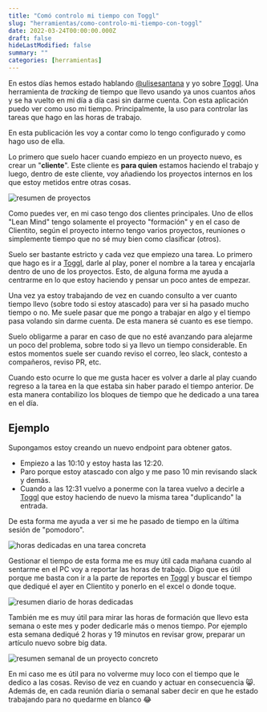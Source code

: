 ```yaml
---
title: "Comó controlo mi tiempo con Toggl"
slug: "herramientas/como-controlo-mi-tiempo-con-toggl"
date: 2022-03-24T00:00:00.000Z
draft: false
hideLastModified: false
summary: ""
categories: [herramientas]
---
```


En estos días hemos estado hablando [@ulisesantana][ulisesantana] y yo sobre [Toggl]. Una herramienta de *tracking* de tiempo que llevo usando ya unos cuantos años y se ha vuelto en mi día a día casi sin darme cuenta. Con esta aplicación puedo ver como uso mi tiempo. Principalmente, la uso para controlar las tareas que hago en las horas de trabajo.

En esta publicación les voy a contar como lo tengo configurado y como hago uso de ella.

Lo primero que suelo hacer cuando empiezo en un proyecto nuevo, es crear un "__cliente__". Este cliente es __para quien__ estamos haciendo el trabajo y luego, dentro de este cliente, voy añadiendo los proyectos internos en los que estoy metidos entre otras cosas.

![resumen de proyectos](img.png)

Como puedes ver, en mi caso tengo dos clientes principales. Uno de ellos "Lean Mind" tengo solamente el proyecto "formación" y en el caso de Clientito, según el proyecto interno tengo varios proyectos, reuniones o simplemente tiempo que no sé muy bien como clasificar (otros).

Suelo ser bastante estricto y cada vez que empiezo una tarea. Lo primero que hago es ir a [Toggl], darle al play, poner el nombre a la tarea y encajarla dentro de uno de los proyectos. Esto, de alguna forma me ayuda a centrarme en lo que estoy haciendo y pensar un poco antes de empezar.

Una vez ya estoy trabajando de vez en cuando consulto a ver cuanto tiempo llevo (sobre todo si estoy atascado) para ver si ha pasado mucho tiempo o no. Me suele pasar que me pongo a trabajar en algo y el tiempo pasa volando sin darme cuenta. De esta manera sé cuanto es ese tiempo.

Suelo obligarme a parar en caso de que no esté avanzando para alejarme un poco del problema, sobre todo si ya llevo un tiempo considerable. En estos momentos suele ser cuando reviso el correo, leo slack, contesto a compañeros, reviso PR, etc.

Cuando esto ocurre lo que me gusta hacer es volver a darle al play cuando regreso a la tarea en la que estaba sin haber parado el tiempo anterior. De esta manera contabilizo los bloques de tiempo que he dedicado a una tarea en el día.

## Ejemplo

Supongamos estoy creando un nuevo endpoint para obtener gatos. 

- Empiezo a las 10:10 y estoy hasta las 12:20. 
- Paro porque estoy atascado con algo y me paso 10 min revisando slack y demás.
- Cuando a las 12:31 vuelvo a ponerme con la tarea vuelvo a decirle a [Toggl] que estoy haciendo de nuevo la misma tarea "duplicando" la entrada.

De esta forma me ayuda a ver si me he pasado de tiempo en la última sesión de "pomodoro".

![horas dedicadas en una tarea concreta](img_1.png)

Gestionar el tiempo de esta forma me es muy útil cada mañana cuando al sentarme en el PC voy a reportar las horas de trabajo. Digo que es útil porque me basta con ir a la parte de reportes en [Toggl] y buscar el tiempo que dediqué el ayer en Clientito y ponerlo en el excel o donde toque.

![resumen diario de horas dedicadas](img_2.png)

También me es muy útil para mirar las horas de formación que llevo esta semana o este mes y poder dedicarle más o menos tiempo. Por ejemplo esta semana dediqué 2 horas y 19 minutos en revisar grow, preparar un artículo nuevo sobre big data.

![resumen semanal de un proyecto concreto](img_3.png)

En mi caso me es útil para no volverme muy loco con el tiempo que le dedico a las cosas. Reviso de vez en cuando y actuar en consecuencia 😸. Además de, en cada reunión diaria o semanal saber decir en que he estado trabajando para no quedarme en blanco 😂

[Toggl]: https://toggl.com/
[ulisesantana]: https://twitter.com/ulisesantana
